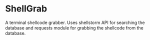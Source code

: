 # ShellGrab
A terminal shellcode grabber. Uses shellstorm API for searching the database and requests module for grabbing the shellcode from the database.
